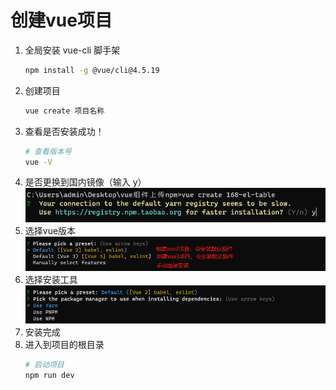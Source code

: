 # 创建vue项目
<!-- more -->

1. 全局安装 vue-cli 脚手架
    ```sh
    npm install -g @vue/cli@4.5.19
    ```
2. 创建项目
    ```sh
    vue create 项目名称
    ```
3. 查看是否安装成功！
    ```sh
    # 查看版本号
    vue -V
    ```
4. 是否更换到国内镜像（输入 y）
![](./images/4.png)
5. 选择vue版本 
![](./images/5.png)
6. 选择安装工具
![](./images/6.png)
7. 安装完成
8. 进入到项目的根目录
    ```sh
    # 启动项目
    npm run dev 
    ```